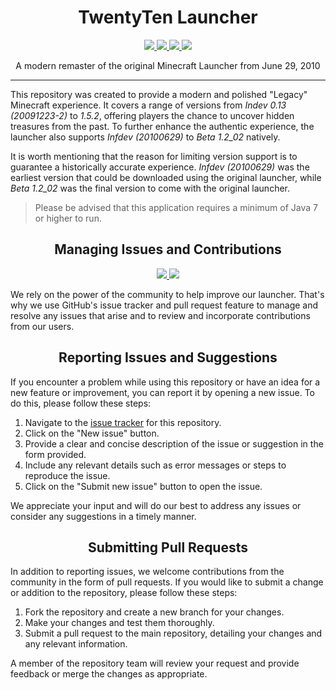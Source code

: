 <h1 align="center">TwentyTen Launcher</h1>

<p align="center">
  <a href="https://github.com/sojlabjoi/AlphacraftLauncher/releases/latest">
    <img src="https://img.shields.io/github/v/release/sojlabjoi/AlphacraftLauncher?label=latest">
  </a>
  <a href="https://github.com/sojlabjoi/AlphacraftLauncher/releases">
    <img src="https://img.shields.io/github/v/release/sojlabjoi/AlphacraftLauncher?include_prereleases&label=pre-release">
  </a>
  <a href="https://github.com/sojlabjoi/AlphacraftLauncher/releases">
    <img src="https://img.shields.io/github/downloads/sojlabjoi/AlphacraftLauncher/total.svg">
  </a>
  <a href="https://github.com/sojlabjoi/AlphacraftLauncher/blob/stable/LICENSE">
    <img src="https://img.shields.io/github/license/sojlabjoi/AlphacraftLauncher">
  </a>
</p>

<div align="center">A modern remaster of the original Minecraft Launcher from June 29, 2010</div>

----
This repository was created to provide a modern and polished "Legacy" Minecraft experience. It
covers a range of versions from _Indev 0.13 (20091223-2)_ to _1.5.2_, offering players the chance to
uncover hidden treasures from the past. To further enhance the authentic experience, the launcher
also supports _Infdev (20100629)_ to _Beta 1.2_02_ natively.

It is worth mentioning that the reason for limiting version support is to guarantee a historically
accurate experience. _Infdev (20100629)_ was the earliest version that could be downloaded using the
original launcher, while _Beta 1.2_02_ was the final version to come with the original launcher.

> Please be advised that this application requires a minimum of Java 7 or higher to run.

<h2 align="center">Managing Issues and Contributions</h2>

<p align="center">
   <a href="https://github.com/sojlabjoi/AlphacraftLauncher/issues">
      <img src="https://img.shields.io/github/issues/sojlabjoi/AlphacraftLauncher">
   </a>
   <a href="https://github.com/sojlabjoi/AlphacraftLauncher/pulls">
      <img src="https://img.shields.io/github/issues-pr/sojlabjoi/AlphacraftLauncher">
   </a>
</p>

We rely on the power of the community to help improve our launcher. That's why we use GitHub's issue
tracker and pull request feature to manage and resolve any issues that arise and to review and
incorporate contributions from our users.

<h2 align="center">Reporting Issues and Suggestions</h2>

If you encounter a problem while using this repository or have an idea for a new feature or
improvement, you can report it by opening a new issue. To do this, please follow these steps:

1. Navigate to the [issue tracker](https://github.com/sojlabjoi/AlphacraftLauncher/issues) for this
   repository.
2. Click on the "New issue" button.
3. Provide a clear and concise description of the issue or suggestion in the form provided.
4. Include any relevant details such as error messages or steps to reproduce the issue.
5. Click on the "Submit new issue" button to open the issue.

We appreciate your input and will do our best to address any issues or consider any suggestions
in a timely manner.

<h2 align="center">Submitting Pull Requests</h2>

In addition to reporting issues, we welcome contributions from the community in the form of pull
requests. If you would like to submit a change or addition to the repository, please follow these
steps:

1. Fork the repository and create a new branch for your changes.
2. Make your changes and test them thoroughly.
3. Submit a pull request to the main repository, detailing your changes and any relevant
   information.

A member of the repository team will review your request and provide feedback or merge the changes
as appropriate.